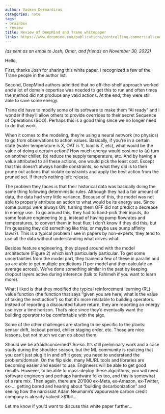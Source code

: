 ```yaml
---
author: Vasken Dermardiros
categories: note
tags:
- brainbox
- review
title: Review of DeepMind and Trane whitepaper
links: https://www.deepmind.com/publications/controlling-commercial-cooling-systems-using-reinforcement-learning
---
```


*(as sent as an email to Josh, Omar, and friends on November 30, 2022)*

Hello,

First, thanks Josh for sharing this white paper. I recognized a few of the Trane people in the author list.

Second, DeepMind authors admitted that no off-the-shelf approach worked and a lot of domain expertise was needed to get this to run and often times the method did not produce any valid actions. At the end, they were still able to save some energy.

Trane did have to modify some of its software to make them “AI ready” and I wonder if they’ll allow others to provide overrides to their secret Sequence of Operations (SOO). Perhaps this is a good thing since we no longer need to do that work.

When it comes to the modeling, they’re using a neural network (no physics) to go from observations to action values. Basically, if you’re in a certain state (water temperature is X, OAT is Y, load is Z, etc), what would be the value of doing a certain action? How much energy would cost me to (a) turn on another chiller, (b) reduce the supply temperature, etc. And by having a value attributed to all these actions, one would pick the least cost. Except that this doesn’t always handle constraints, so what they did is to then prune out actions that violate constraints and apply the best action from the pruned set. If there’s nothing left: release.

The problem they faces is that their historical data was basically doing the same thing following deterministic rules. Although they had a fair amount of data, the data had very little variance. Because of this, the model was not able to properly attribute an action to what would be its energy use. Since some pumps were always ON, turning them OFF did not predict a decrease in energy use. To go around this, they had to hand-pick their inputs, do some feature engineering (e.g. instead of having pump flowrates and temperatures, to convert them in heat flux; I don’t know if they did this, but I’m guessing they did something like this; or maybe use pump affinity laws?). This is a typical problem I see in papers by non-experts, they tend to use all the data without understanding what drives what.

Besides feature engineering, they played around with the model architecture (Figure 2) which isn’t particularly particular. To get some uncertainties from the model part, they trained a few of these in parallel and so are able to get multiple predictions (1 per model and then calculate an average across). We’ve done something similar in the past by keeping dropout layers active during inference (talk to Fahimeh if you want to learn more).

What I liked is that they modified the typical reinforcement learning (RL) value function (the function that says “given you are here, what is the value of taking the next action”) so that it’s more relatable to building operators. Instead of reporting a discounted future return, they are reporting an energy use over a time horizon. That’s nice since they’d eventually want the building operator to be comfortable with the algo.

Some of the other challenges are starting to be specific to the plants: sensor drift, lockout period, chiller staging order, etc. Those are nice lessons, but not much we can do about them.

Should we be afraid/concerned? So-so. It’s still preliminary work and a case study during the shoulder season, but the ML community is realizing that you can’t just plug it in and off it goes; you need to understand the problem/domain. On the flip side, many ML/RL tools and libraries are becoming easier and easier to use. Engineers will be able to get good results. However, to be able to mass-deploy these algorithms, you will need software engineers and perhaps hardware folks too, and this is somewhat of a rare mix. Then again, there are 20’000 ex-Meta, ex-Amazon, ex-Twitter, ex-… getting bored and hearing about “building decarbonization” and seeing how the narcissist Adam Neumann’s vapourware carbon credit company is already valued >$1bil…

Let me know if you’d want to discuss this white paper further…